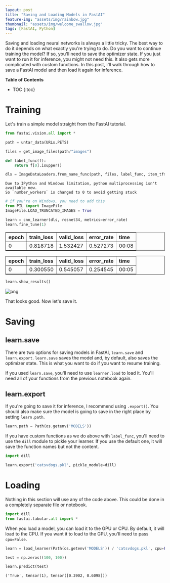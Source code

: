 ```yaml
---
layout: post
title: "Saving and Loading Models in FastAI"
feature-img: "assets/img/rainbow.jpg"
thumbnail: "assets/img/welcome_swallow.jpg"
tags: [FastAI, Python]
---
```


Saving and loading neural networks is always a little tricky. The best way to do it depends on what exactly you're trying to do. Do you want to continue training the model? If so, you'll need to save the optimizer state. If you just want to run it for inference, you might not need this. It also gets more complicated with custom functions. In this post, I'll walk through how to save a FastAI model and then load it again for inference.

<b>Table of Contents</b>
* TOC
{:toc}

# Training

Let's train a simple model straight from the FastAI tutorial.


```python
from fastai.vision.all import *
```


```python
path = untar_data(URLs.PETS)
```


```python
files = get_image_files(path/"images")
```


```python
def label_func(f):
    return f[0].isupper()
```


```python
dls = ImageDataLoaders.from_name_func(path, files, label_func, item_tfms=Resize(224))
```

    Due to IPython and Windows limitation, python multiprocessing isn't available now.
    So `number_workers` is changed to 0 to avoid getting stuck
    


```python
# if you're on Windows, you need to add this
from PIL import ImageFile
ImageFile.LOAD_TRUNCATED_IMAGES = True
```


```python
learn = cnn_learner(dls, resnet34, metrics=error_rate)
learn.fine_tune(1)
```


<table border="1" class="dataframe">
  <thead>
    <tr style="text-align: left;">
      <th>epoch</th>
      <th>train_loss</th>
      <th>valid_loss</th>
      <th>error_rate</th>
      <th>time</th>
    </tr>
  </thead>
  <tbody>
    <tr>
      <td>0</td>
      <td>0.818718</td>
      <td>1.532427</td>
      <td>0.527273</td>
      <td>00:08</td>
    </tr>
  </tbody>
</table>



<table border="1" class="dataframe">
  <thead>
    <tr style="text-align: left;">
      <th>epoch</th>
      <th>train_loss</th>
      <th>valid_loss</th>
      <th>error_rate</th>
      <th>time</th>
    </tr>
  </thead>
  <tbody>
    <tr>
      <td>0</td>
      <td>0.300550</td>
      <td>0.545057</td>
      <td>0.254545</td>
      <td>00:05</td>
    </tr>
  </tbody>
</table>



```python
learn.show_results()
```






    
![png]({{site.baseurl}}/assets/img/2022-02-06-saving-and-loading-models-in-fastai_files/2022-02-06-saving-and-loading-models-in-fastai_12_1.png)
    


That looks good. Now let's save it.

# Saving

## learn.save

There are two options for saving models in FastAI, `learn.save` and `learn.export`. `learn.save` saves the model and, by default, also saves the optimizer state. This is what you want to do if you want to resume training.

If you used `learn.save`, you'll need to use `learner.load` to load it. You'll need all of your functions from the previous notebook again.

## learn.export

If you're going to save it for inference, I recommend using `.export()`. You should also make sure the model is going to save in the right place by setting `learn.path`.


```python
learn.path = Path(os.getenv('MODELS'))
```

If you have custom functions as we do above with `label_func`, you'll need to use the `dill` module to pickle your learner. If you use the default one, it will save the function names but not the content.


```python
import dill
```


```python
learn.export('catsvdogs.pkl', pickle_module=dill)
```

# Loading

Nothing in this section will use any of the code above. This could be done in a completely separate file or notebook.


```python
import dill
from fastai.tabular.all import *
```

When you load a model, you can load it to the GPU or CPU. By default, it will load to the CPU. If you want it to load to the GPU, you'll need to pass `cpu=False`.


```python
learn = load_learner(Path(os.getenv('MODELS')) / 'catsvdogs.pkl', cpu=False, pickle_module=dill)
```


```python
test = np.zeros((100, 100))
```


```python
learn.predict(test)
```








    ('True', tensor(1), tensor([0.3902, 0.6098]))


